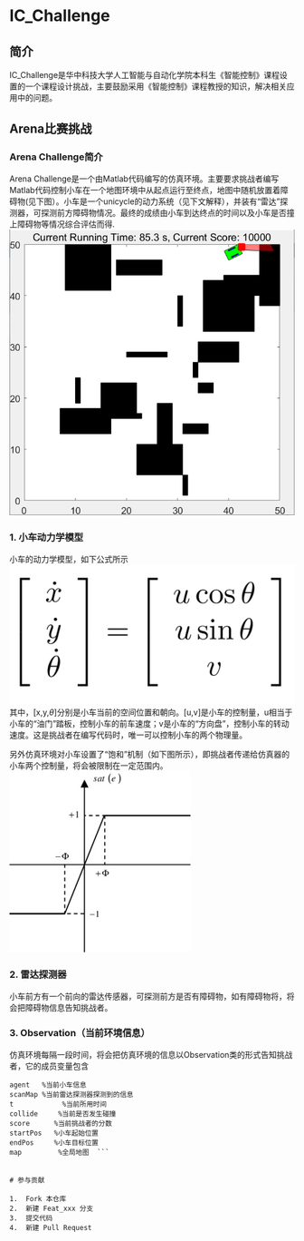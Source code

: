 # IC_Challenge

## 简介
IC_Challenge是华中科技大学人工智能与自动化学院本科生《智能控制》课程设置的一个课程设计挑战，主要鼓励采用《智能控制》课程教授的知识，解决相关应用中的问题。

## Arena比赛挑战

### Arena Challenge简介
Arena Challenge是一个由Matlab代码编写的仿真环境。主要要求挑战者编写Matlab代码控制小车在一个地图环境中从起点运行至终点，地图中随机放置着障碍物(见下图）。小车是一个unicycle的动力系统（见下文解释），并装有“雷达”探测器，可探测前方障碍物情况。最终的成绩由小车到达终点的时间以及小车是否撞上障碍物等情况综合评估而得.
![](arena/pics/arena_preview.png)

### 1. 小车动力学模型
小车的动力学模型，如下公式所示
![](arena\pics\unicycle.png)
其中，[x,y,$\theta$]分别是小车当前的空间位置和朝向。[u,v]是小车的控制量，u相当于小车的“油门”踏板，控制小车的前车速度；v是小车的“方向盘”，控制小车的转动速度。这是挑战者在编写代码时，唯一可以控制小车的两个物理量。

另外仿真环境对小车设置了“饱和”机制（如下图所示），即挑战者传递给仿真器的小车两个控制量，将会被限制在一定范围内。
![](arena\pics\saturation.png)


### 2. 雷达探测器
小车前方有一个前向的雷达传感器，可探测前方是否有障碍物，如有障碍物将，将会把障碍物信息告知挑战者。

### 3. Observation（当前环境信息）

仿真环境每隔一段时间，将会把仿真环境的信息以Observation类的形式告知挑战者，它的成员变量包含  
```     
agent   %当前小车信息  
scanMap %当前雷达探测器探测到的信息  
t            %当前所用时间  
collide     %当前是否发生碰撞  
score      %当前挑战者的分数  
startPos   %小车起始位置  
endPos     %小车目标位置  
map         %全局地图  ```


# 参与贡献

1.  Fork 本仓库
2.  新建 Feat_xxx 分支
3.  提交代码
4.  新建 Pull Request


